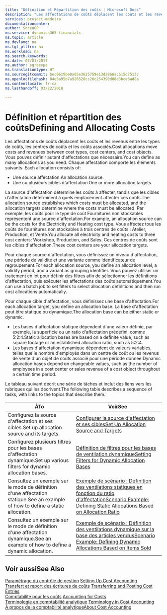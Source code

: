 ```yaml
---
title: "Définition et Répartition des coûts | Microsoft Docs"
description: "Les affectations de coûts déplacent les coûts et les revenus entre les types de coûts, les centres de coûts et les coûts associés. Vous pouvez définir autant d'affectations que nécessaire."
services: project-madeira
documentationcenter: 
author: SorenGP
ms.service: dynamics365-financials
ms.topic: article
ms.devlang: na
ms.tgt_pltfrm: na
ms.workload: na
ms.search.keywords: 
ms.date: 07/01/2017
ms.author: sgroespe
ms.translationtype: HT
ms.sourcegitcommit: bec0619be0a65e3625759e13d2866ac615d7513c
ms.openlocfilehash: 04e5a95b7a926528cc26c254390d08e3bce6ad8a
ms.contentlocale: fr-ca
ms.lasthandoff: 03/22/2018

---
```

# <a name="defining-and-allocating-costs"></a><span data-ttu-id="85a59-104">Définition et répartition des coûts</span><span class="sxs-lookup"><span data-stu-id="85a59-104">Defining and Allocating Costs</span></span>
<span data-ttu-id="85a59-105">Les affectations de coûts déplacent les coûts et les revenus entre les types de coûts, les centres de coûts et les coûts associés.</span><span class="sxs-lookup"><span data-stu-id="85a59-105">Cost allocations move costs and revenues between cost types, cost centers, and cost objects.</span></span> <span data-ttu-id="85a59-106">Vous pouvez définir autant d'affectations que nécessaire.</span><span class="sxs-lookup"><span data-stu-id="85a59-106">You can define as many allocations as you need.</span></span> <span data-ttu-id="85a59-107">Chaque affectation comporte les éléments suivants :</span><span class="sxs-lookup"><span data-stu-id="85a59-107">Each allocation consists of:</span></span>  

-   <span data-ttu-id="85a59-108">Une source affectation.</span><span class="sxs-lookup"><span data-stu-id="85a59-108">An allocation source.</span></span>  
-   <span data-ttu-id="85a59-109">Une ou plusieurs cibles d'affectation.</span><span class="sxs-lookup"><span data-stu-id="85a59-109">One or more allocation targets.</span></span>  

<span data-ttu-id="85a59-110">La source d'affectation détermine les coûts à affecter, tandis que les cibles d'affectation déterminent à quels emplacement affecter ces coûts.</span><span class="sxs-lookup"><span data-stu-id="85a59-110">The allocation source establishes which costs must be allocated, and the allocation targets determine where the costs must be allocated.</span></span> <span data-ttu-id="85a59-111">Par exemple, les coûts pour le type de coût Fournitures non stockables représentent une source d'affectation.</span><span class="sxs-lookup"><span data-stu-id="85a59-111">For example, an allocation source can be the costs for the Electricity and Heating cost type.</span></span> <span data-ttu-id="85a59-112">Vous affectez tous les coûts de fournitures non stockables à trois centres de coûts : Atelier, Production, et Vente.</span><span class="sxs-lookup"><span data-stu-id="85a59-112">You allocate all electricity and heating costs to three cost centers: Workshop, Production, and Sales.</span></span> <span data-ttu-id="85a59-113">Ces centres de coûts sont les cibles d'affectation.</span><span class="sxs-lookup"><span data-stu-id="85a59-113">These cost centers are your allocation targets.</span></span>  

<span data-ttu-id="85a59-114">Pour chaque source d'affectation, vous définissez un niveau d'affectation, une période de validité et une variante comme identificateur de regroupement.</span><span class="sxs-lookup"><span data-stu-id="85a59-114">For each allocation source, you define an allocation level, a validity period, and a variant as grouping identifier.</span></span> <span data-ttu-id="85a59-115">Vous pouvez utiliser un traitement en lot pour définir des filtres afin de sélectionner les définitions d'affectation, puis exécuter les affectations des coûts automatiquement.</span><span class="sxs-lookup"><span data-stu-id="85a59-115">You can use a batch job to set filters to select allocation definitions and then run cost allocations automatically.</span></span>  

<span data-ttu-id="85a59-116">Pour chaque cible d'affectation, vous définissez une base d'affectation.</span><span class="sxs-lookup"><span data-stu-id="85a59-116">For each allocation target, you define an allocation base.</span></span> <span data-ttu-id="85a59-117">La base d'affectation peut être statique ou dynamique.</span><span class="sxs-lookup"><span data-stu-id="85a59-117">The allocation base can be either static or dynamic.</span></span>  

-   <span data-ttu-id="85a59-118">Les bases d'affectation statique dépendent d'une valeur définie, par exemple, la superficie ou un ratio d'affectation prédéfini, comme 5:2:4.</span><span class="sxs-lookup"><span data-stu-id="85a59-118">Static allocation bases are based on a definite value, such as square footage or an established allocation ratio, such as 5:2:4.</span></span>  
-   <span data-ttu-id="85a59-119">Les bases d'affectation dynamique dépendent de valeurs variables, telles que le nombre d'employés dans un centre de coût ou les revenus de vente d'un objet de coûts associé pour une période donnée.</span><span class="sxs-lookup"><span data-stu-id="85a59-119">Dynamic allocation bases depend on changeable values, such as the number of employees in a cost center or sales revenue of a cost object throughout a certain time period.</span></span>  

<span data-ttu-id="85a59-120">Le tableau suivant décrit une série de tâches et inclut des liens vers les rubriques qui les décrivent.</span><span class="sxs-lookup"><span data-stu-id="85a59-120">The following table describes a sequence of tasks, with links to the topics that describe them.</span></span>

|<span data-ttu-id="85a59-121">À</span><span class="sxs-lookup"><span data-stu-id="85a59-121">To</span></span>|<span data-ttu-id="85a59-122">Voir</span><span class="sxs-lookup"><span data-stu-id="85a59-122">See</span></span>|  
|--------|---------|  
|<span data-ttu-id="85a59-123">Configurez la source d'affectation et ses cibles.</span><span class="sxs-lookup"><span data-stu-id="85a59-123">Set up allocation source and its targets.</span></span>|[<span data-ttu-id="85a59-124">Configurer la source d'affectation et ses cibles</span><span class="sxs-lookup"><span data-stu-id="85a59-124">Set Up Allocation Source and Targets</span></span>](finance-how-to-set-up-allocation-source-and-targets.md)|  
|<span data-ttu-id="85a59-125">Configurez plusieurs filtres pour les bases d'affectation dynamique.</span><span class="sxs-lookup"><span data-stu-id="85a59-125">Set up various filters for dynamic allocation bases.</span></span>|[<span data-ttu-id="85a59-126">Définition de filtres pour les bases de ventilation dynamique</span><span class="sxs-lookup"><span data-stu-id="85a59-126">Setting Filters for Dynamic Allocation Bases</span></span>](finance-setting-filters-for-dynamic-allocation-bases.md)|  
|<span data-ttu-id="85a59-127">Consultez un exemple sur le mode de définition d'une affectation statique.</span><span class="sxs-lookup"><span data-stu-id="85a59-127">See an example of how to define a static allocation.</span></span>|[<span data-ttu-id="85a59-128">Exemple de scénario : Définition des ventilations statiques en fonction du ratio d'affectation</span><span class="sxs-lookup"><span data-stu-id="85a59-128">Scenario Example: Defining Static Allocations Based on Allocation Ratio</span></span>](finance-scenario-example-defining-static-allocations-based-on-allocation-ratio.md)|  
|<span data-ttu-id="85a59-129">Consultez un exemple sur le mode de définition d'une affectation dynamique.</span><span class="sxs-lookup"><span data-stu-id="85a59-129">See an example of how to define a dynamic allocation.</span></span>|[<span data-ttu-id="85a59-130">Exemple de scénario : Définition des ventilations dynamique sur la base des articles vendus</span><span class="sxs-lookup"><span data-stu-id="85a59-130">Scenario Example: Defining Dynamic Allocations Based on Items Sold</span></span>](finance-scenario-example-defining-dynamic-allocations-based-on-items-sold.md)|  

## <a name="see-also"></a><span data-ttu-id="85a59-131">Voir aussi</span><span class="sxs-lookup"><span data-stu-id="85a59-131">See Also</span></span>  
 <span data-ttu-id="85a59-132">[Paramétrage du contrôle de gestion](finance-set-up-cost-accounting.md) </span><span class="sxs-lookup"><span data-stu-id="85a59-132">[Setting Up Cost Accounting](finance-set-up-cost-accounting.md) </span></span>  
 <span data-ttu-id="85a59-133">[Transfert et report des écritures de coûts](finance-transfer-and-post-cost-entries.md) </span><span class="sxs-lookup"><span data-stu-id="85a59-133">[Transferring and Posting Cost Entries](finance-transfer-and-post-cost-entries.md) </span></span>  
 <span data-ttu-id="85a59-134">[Comptabilité pour les coûts](finance-manage-cost-accounting.md) </span><span class="sxs-lookup"><span data-stu-id="85a59-134">[Accounting for Costs](finance-manage-cost-accounting.md) </span></span>  
 <span data-ttu-id="85a59-135">[Terminologie en comptabilité analytique](finance-terminology-in-cost-accounting.md) </span><span class="sxs-lookup"><span data-stu-id="85a59-135">[Terminology in Cost Accounting](finance-terminology-in-cost-accounting.md) </span></span>  
 [<span data-ttu-id="85a59-136">À propos de la comptabilité analytique</span><span class="sxs-lookup"><span data-stu-id="85a59-136">About Cost Accounting</span></span>](finance-about-cost-accounting.md)

